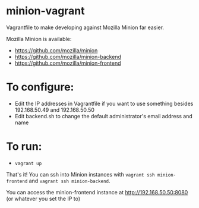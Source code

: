 # minion-vagrant
Vagrantfile to make developing against Mozilla Minion far easier.

Mozilla Minion is available:
* https://github.com/mozilla/minion
* https://github.com/mozilla/minion-backend
* https://github.com/mozilla/minion-frontend

# To configure:
* Edit the IP addresses in Vagrantfile if you want to use something besides 192.168.50.49 and 192.168.50.50
* Edit backend.sh to change the default administrator's email address and name

# To run:
* `vagrant up`

That's it!  You can ssh into Minion instances with `vagrant ssh minion-frontend` and `vagrant ssh minion-backend`.

You can access the minion-frontend instance at http://192.168.50.50:8080 (or whatever you set the IP to)

